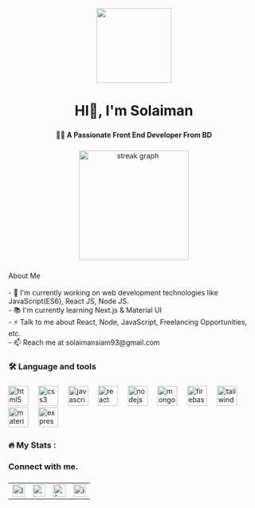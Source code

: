 <div align="center">
  <img height="150" src="https://i.postimg.cc/TwjfHC5s/Solaiman-Siam-3.jpg"  />
</div>

###

<h1 align="center">HI👋, I'm Solaiman</h1>

###

<h4 align="center">👩‍💻  A Passionate Front End Developer From BD</h4>

###

<div align="center">
  <img src="https://streak-stats.demolab.com?user=solaiman-siam&locale=en&mode=daily&theme=dark&hide_border=false&border_radius=5&order=3" height="220" alt="streak graph"  />
</div>

###

<p align="left">About Me<br><br>- 🔭  I'm currently working on web development technologies like JavaScript(ES6), React JS, Node JS.<br>- 📚 I'm currently learning Next.js & Material UI<br>- ⚡ Talk to me about React, Node, JavaScript, Freelancing Opportunities, etc.<br>- 📫 Reach me at solaimansiam93@gmail.com</p>

###

<h3 align="left">🛠 Language and tools</h3>

###

<div align="left">
  <img src="https://cdn.jsdelivr.net/gh/devicons/devicon/icons/html5/html5-original.svg" height="40" alt="html5 logo"  />
  <img width="12" />
  <img src="https://cdn.jsdelivr.net/gh/devicons/devicon/icons/css3/css3-original.svg" height="40" alt="css3 logo"  />
  <img width="12" />
  <img src="https://cdn.jsdelivr.net/gh/devicons/devicon/icons/javascript/javascript-original.svg" height="40" alt="javascript logo"  />
  <img width="12" />
  <img src="https://cdn.jsdelivr.net/gh/devicons/devicon/icons/react/react-original.svg" height="40" alt="react logo"  />
  <img width="12" />
  <img src="https://cdn.jsdelivr.net/gh/devicons/devicon/icons/nodejs/nodejs-original.svg" height="40" alt="nodejs logo"  />
  <img width="12" />
  <img src="https://cdn.jsdelivr.net/gh/devicons/devicon/icons/mongodb/mongodb-original.svg" height="40" alt="mongodb logo"  />
  <img width="12" />
  <img src="https://cdn.jsdelivr.net/gh/devicons/devicon/icons/firebase/firebase-plain.svg" height="40" alt="firebase logo"  />
  <img width="12" />
  <img src="https://cdn.jsdelivr.net/gh/devicons/devicon/icons/tailwindcss/tailwindcss-original-wordmark.svg" height="40" alt="tailwindcss logo"  />
  <img width="12" />
  <img src="https://cdn.jsdelivr.net/gh/devicons/devicon/icons/materialui/materialui-original.svg" height="40" alt="materialui logo"  />
  <img width="12" />
  <img src="https://cdn.jsdelivr.net/gh/devicons/devicon/icons/express/express-original.svg" height="40" alt="express logo"  />
</div>

###

<h3 align="left">🔥   My Stats :</h3>

###

<h3 align="left">Connect with me.</h3>

###

<div align="center"><table>
  <tr align-"center">
    <td valign="top"><a href="https://www.linkedin.com/in/solaimansiam" target="_blank"><img src="https://img.shields.io/static/v1?message=LinkedIn&logo=linkedin&label=&color=0077B5&logoColor=white&labelColor=&style=for-the-badge" height="25" alt="linkedin logo"  /></a></td>
    <td valign="top"><a href="https://x.com/solaimansiam" target="_blank">  <img src="https://img.shields.io/static/v1?message=Twitter&logo=twitter&label=&color=1DA1F2&logoColor=white&labelColor=&style=for-the-badge" height="25" alt="twitter logo"  /></a></td>
    <td valign="top"><a href="https://www.facebook.com/solaimansiam.me" target="_blank"><img src="https://img.shields.io/static/v1?message=Facebook&logo=facebook&label=&color=1877F2&logoColor=white&labelColor=&style=for-the-badge" height="25" alt="facebook logo"  /></a></td>
    <td valign="top"><a href="https://www.instagram.com/solaiman_siam" target="_blank">  <img src="https://img.shields.io/static/v1?message=Instagram&logo=instagram&label=&color=E4405F&logoColor=white&labelColor=&style=for-the-badge" height="25" alt="instagram logo"  /></a></td>
  </tr>
</table></div>

  



###
